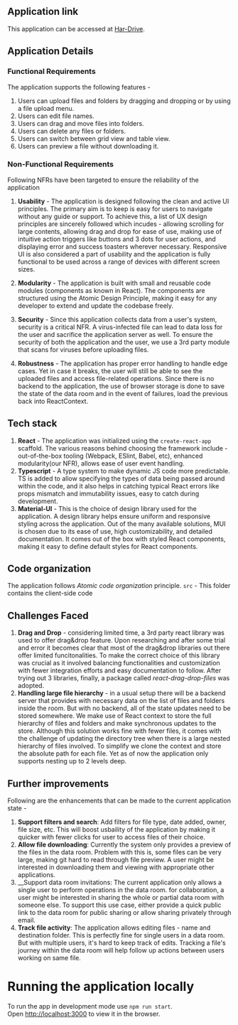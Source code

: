 ## Application link

This application can be accessed at [Har-Drive](https://har-drive.netlify.app/).

## Application Details

### Functional Requirements

The application supports the following features - 

1. Users can upload files and folders by dragging and dropping or by using a file upload menu.
2. Users can edit file names.
3. Users can drag and move files into folders.
4. Users can delete any files or folders.
5. Users can switch between grid view and table view.
6. Users can preview a file without downloading it.

### Non-Functional Requirements 

Following NFRs have been targeted to ensure the reliability of the application

1. __Usability__ - The application is designed following the clean and active UI principles. The primary aim is to keep is easy for users to navigate without any guide or support. To achieve this, a list of UX design principles are sincerely followed which incudes - allowing scrolling for large contents, allowing drag and drop for ease of use, making use of intuitive action triggers like buttons and 3 dots for user actions, and displaying error and success toasters wherever necessary. Responsive UI is also considered a part of usability and the application is fully functional to be used across a range of devices with different screen sizes.

2. __Modularity__ - The application is built with small and reusable code modules (components as known in React). The components are structured using the Atomic Design Principle, making it easy for any developer to extend and update the codebase freely.
3.  __Security__ - Since this application collects data from a user's system, security is a critical NFR. A virus-infected file can lead to data loss for the user and sacrifice the application server as well. To ensure the security of both the application and the user, we use a 3rd party module that scans for viruses before uploading files.
4.   __Robustness__ - The application has proper error handling to handle edge cases. Yet in case it breaks, the user will still be able to see the uploaded files and access file-related operations. Since there is no backend to the application, the use of browser storage is done to save the state of the data room and in the event of failures, load the previous back into ReactContext.


## Tech stack
1. __React__ - The application was initialized using the `create-react-app` scaffold. The various reasons behind choosing the framework include -  out-of-the-box tooling (Webpack, ESlint, Babel, etc), enhanced modularity(our NFR), allows ease of user event handling.
2. __Typescript__ - A type system to make dynamic JS code more predictable. TS is added to allow specifying the types of data being passed around within the code, and it also helps in catching typical React errors like props mismatch and immutability issues, easy to catch during development.
3. __Material-UI__ - This is the choice of design library used for the application. A design library helps ensure uniform and responsive styling  across the application. Out of the many available solutions, MUI is chosen due to its ease of use, high customizability, and detailed documentation. It comes out of the box with styled React components, making it easy to define default styles for React components.

  ## Code organization
The application follows _Atomic code organization_ principle.
`src` - This folder contains the client-side code

## Challenges Faced
1. __Drag and Drop__ - considering limited time, a 3rd party react library was used to offer drag&drop feature. Upon researching and after some trial and error it becomes clear that most of the drag&drop libraries out there offer limited funcitonalities. To make the correct choice of this library was crucial as it involved balancing functionalities and customization with fewer integration efforts and easy documentation to follow. After trying out 3 libraries, finally, a package called _react-drag-drop-files_ was adopted.
2. __Handling large file hierarchy__ - in a usual setup there will be a backend server that provides with necessary data on the list of files and folders inside the room. But with no backend, all of the state updates need to be stored somewhere. We make use of React context to store the full hierarchy of files and folders and make synchronous updates to the store. Although this solution works fine with fewer files, it comes with the challenge of updating the directory tree when there is a large nested hierarchy of files involved. To simplify we clone the context and store the absolute path for each file. Yet as of now the application only supports nesting up to 2 levels deep.

## Further improvements
Following are the enhancements that can be made to the current application state - 
1. __Support filters and search__: Add filters for file type, date added, owner, file size, etc. This will boost usbaility of the application by making it quicker with fewer clicks for user to access files of their choice.
2. __Allow file downloading__: Currently the system only provides a preview of the files in the data room. Problem with this is, some files can be very large, making git hard to read through file preview. A user might be interested in downloading them and viewing with appropriate other applications.
3. __Support data room invitations: The current application only allows a single user to perform operations in the data room. for collaboration, a user might be interested in sharing the whole or partial data room with someone else. To support this use case, either provide a quick public link to the data room for public sharing or allow sharing privately through email.
4. __Track file activity__: The application allows editing files - name and destination folder. This is perfectly fine for single users in a data room. But with multiple users, it's hard to keep track of edits. Tracking a file's journey within the data room will help follow up actions between users working on same file.
   
# Running the application locally
To run the app in development mode use `npm run start`.\
Open [http://localhost:3000](http://localhost:3000) to view it in the browser.
